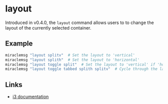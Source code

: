 # layout

Introduced in v0.4.0, the `layout` command allows users to to change the layout
of the currently selected container.

## Example
```sh
miraclemsg "layout splitv"  # Set the layout to 'vertical'
miraclemsg "layout splith"  # Set the layout to 'horizontal'
miraclemsg "layout toggle split"  # Set the layout to 'vertical' if 'horizontal' and vice versa
miraclemsg "layout toggle tabbed splith splitv"  # Cycle through the layouts in the list
```

## Links
- [i3 documentation](https://i3wm.org/docs/userguide.html#manipulating_layout)
